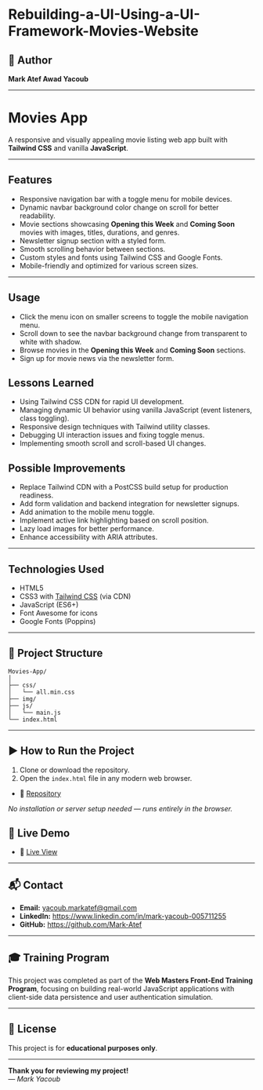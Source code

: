 # Rebuilding-a-UI-Using-a-UI-Framework-Movies-Website

## 👤 Author  
**Mark Atef Awad Yacoub**

---

# Movies App

A responsive and visually appealing movie listing web app built with **Tailwind CSS** and vanilla **JavaScript**.

---

## Features

- Responsive navigation bar with a toggle menu for mobile devices.
- Dynamic navbar background color change on scroll for better readability.
- Movie sections showcasing **Opening this Week** and **Coming Soon** movies with images, titles, durations, and genres.
- Newsletter signup section with a styled form.
- Smooth scrolling behavior between sections.
- Custom styles and fonts using Tailwind CSS and Google Fonts.
- Mobile-friendly and optimized for various screen sizes.

---

## Usage

- Click the menu icon on smaller screens to toggle the mobile navigation menu.
- Scroll down to see the navbar background change from transparent to white with shadow.
- Browse movies in the **Opening this Week** and **Coming Soon** sections.
- Sign up for movie news via the newsletter form.

## Lessons Learned

- Using Tailwind CSS CDN for rapid UI development.
- Managing dynamic UI behavior using vanilla JavaScript (event listeners, class toggling).
- Responsive design techniques with Tailwind utility classes.
- Debugging UI interaction issues and fixing toggle menus.
- Implementing smooth scroll and scroll-based UI changes.

## Possible Improvements

- Replace Tailwind CDN with a PostCSS build setup for production readiness.
- Add form validation and backend integration for newsletter signups.
- Add animation to the mobile menu toggle.
- Implement active link highlighting based on scroll position.
- Lazy load images for better performance.
- Enhance accessibility with ARIA attributes.

---


## Technologies Used

- HTML5
- CSS3 with [Tailwind CSS](https://tailwindcss.com/) (via CDN)
- JavaScript (ES6+)
- Font Awesome for icons
- Google Fonts (Poppins)

---

## 📁 Project Structure

```
Movies-App/
│
├── css/
│   └── all.min.css   
├── img/                   
├── js/
│   └── main.js   
└── index.html             
```


---

## ▶️ How to Run the Project

1. Clone or download the repository.  
2. Open the `index.html` file in any modern web browser.   

- 🧾 [Repository](https://github.com/Mark-Atef/Rebuilding-a-UI-Using-a-UI-Framework-Movies-Website-.git)

*No installation or server setup needed — runs entirely in the browser.*

## 🚀 Live Demo

- 🔗 [Live View](https://mark-atef.github.io/Rebuilding-a-UI-Using-a-UI-Framework-Movies-Website/)

---



## 📬 Contact

- **Email:** yacoub.markatef@gmail.com  
- **LinkedIn:** https://www.linkedin.com/in/mark-yacoub-005711255  
- **GitHub:** https://github.com/Mark-Atef

---

## 🎓 Training Program

This project was completed as part of the **Web Masters Front-End Training Program**, focusing on building real-world JavaScript applications with client-side data persistence and user authentication simulation.

---

## 📄 License

This project is for **educational purposes only**.

---

**Thank you for reviewing my project!**  
— *Mark Yacoub*




